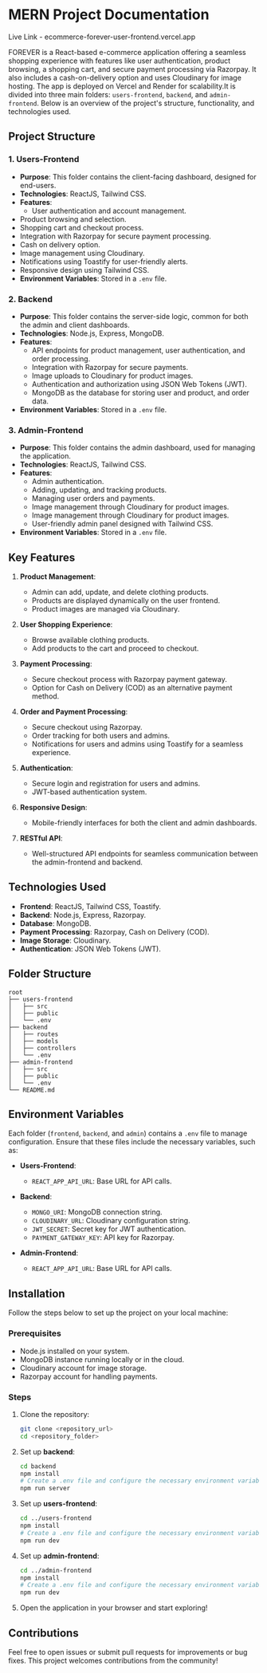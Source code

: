 
# MERN Project Documentation

Live Link - ecommerce-forever-user-frontend.vercel.app

FOREVER is a React-based e-commerce application offering a seamless shopping experience with features like user authentication, product browsing, a shopping cart, and secure payment processing via Razorpay. It also includes a cash-on-delivery option and uses Cloudinary for image hosting. The app is deployed on Vercel and Render for scalability.It is divided into three main folders: `users-frontend`, `backend`, and `admin-frontend`. Below is an overview of the project's structure, functionality, and technologies used.

## Project Structure

### 1. **Users-Frontend**
- **Purpose**: This folder contains the client-facing dashboard, designed for end-users.
- **Technologies**: ReactJS, Tailwind CSS.
- **Features**:
  - User authentication and account management.
 - Product browsing and selection.
 - Shopping cart and checkout process.
 - Integration with Razorpay for secure payment processing.
 - Cash on delivery option.
 - Image management using Cloudinary.
 - Notifications using Toastify for user-friendly alerts.
 - Responsive design using Tailwind CSS.
- **Environment Variables**: Stored in a `.env` file.

### 2. **Backend**
- **Purpose**: This folder contains the server-side logic, common for both the admin and client dashboards.
- **Technologies**: Node.js, Express, MongoDB.
- **Features**:
  - API endpoints for product management, user authentication, and order processing.
  - Integration with Razorpay for secure payments.
  - Image uploads to Cloudinary for product images.
  - Authentication and authorization using JSON Web Tokens (JWT).
  - MongoDB as the database for storing user and  product, and order data.
- **Environment Variables**: Stored in a `.env` file.

### 3. **Admin-Frontend**
- **Purpose**: This folder contains the admin dashboard, used for managing the application.
- **Technologies**: ReactJS, Tailwind CSS.
- **Features**:
  - Admin authentication.
  - Adding, updating, and tracking products.
  - Managing user orders and payments.
  - Image management through Cloudinary for product images.
  - Image management through Cloudinary for product images.
  - User-friendly admin panel designed with Tailwind CSS.
- **Environment Variables**: Stored in a `.env` file.

## Key Features

1. **Product Management**:
   - Admin can add, update, and delete clothing products.
   - Products are displayed dynamically on the user frontend.
   - Product images are managed via Cloudinary.

2. **User Shopping Experience**:
   - Browse available clothing products.
   - Add products to the cart and proceed to checkout.

3. **Payment Processing**:
   - Secure checkout process with Razorpay payment gateway.
   - Option for Cash on Delivery (COD) as an alternative payment method.
4. **Order and Payment Processing**:
   - Secure checkout using Razorpay.
   - Order tracking for both users and admins.
   - Notifications for users and admins using Toastify for a seamless experience.

5. **Authentication**:
   - Secure login and registration for users and admins.
   - JWT-based authentication system.

6. **Responsive Design**:
   - Mobile-friendly interfaces for both the client and admin dashboards.

7. **RESTful API**:
   - Well-structured API endpoints for seamless communication between the admin-frontend and backend.

## Technologies Used

- **Frontend**: ReactJS, Tailwind CSS, Toastify.
- **Backend**: Node.js, Express,  Razorpay.
- **Database**: MongoDB.
- **Payment Processing**: Razorpay, Cash on Delivery (COD).
- **Image Storage**: Cloudinary.
- **Authentication**: JSON Web Tokens (JWT).

## Folder Structure

```
root
├── users-frontend
│   ├── src
│   ├── public
│   └── .env
├── backend
│   ├── routes
│   ├── models
│   ├── controllers
│   └── .env
├── admin-frontend
│   ├── src
│   ├── public
│   └── .env
└── README.md
```

## Environment Variables

Each folder (`frontend`, `backend`, and `admin`) contains a `.env` file to manage configuration. Ensure that these files include the necessary variables, such as:

- **Users-Frontend**:
  - `REACT_APP_API_URL`: Base URL for API calls.

- **Backend**:
  - `MONGO_URI`: MongoDB connection string.
  - `CLOUDINARY_URL`: Cloudinary configuration string.
  - `JWT_SECRET`: Secret key for JWT authentication.
  - `PAYMENT_GATEWAY_KEY`: API key for Razorpay.
- **Admin-Frontend**:
  - `REACT_APP_API_URL`: Base URL for API calls.

## Installation

Follow the steps below to set up the project on your local machine:

### Prerequisites
- Node.js installed on your system.
- MongoDB instance running locally or in the cloud.
- Cloudinary account for image storage.
- Razorpay account for handling payments.

### Steps
1. Clone the repository:
   ```bash
   git clone <repository_url>
   cd <repository_folder>
   ```

2. Set up **backend**:
   ```bash
   cd backend
   npm install
   # Create a .env file and configure the necessary environment variables
   npm run server
   ```

3. Set up **users-frontend**:
   ```bash
   cd ../users-frontend
   npm install
   # Create a .env file and configure the necessary environment variables
   npm run dev
   ```

4. Set up **admin-frontend**:
   ```bash
   cd ../admin-frontend
   npm install
   # Create a .env file and configure the necessary environment variables
   npm run dev
   ```

5. Open the application in your browser and start exploring!

## Contributions
Feel free to open issues or submit pull requests for improvements or bug fixes. This project welcomes contributions from the community!
